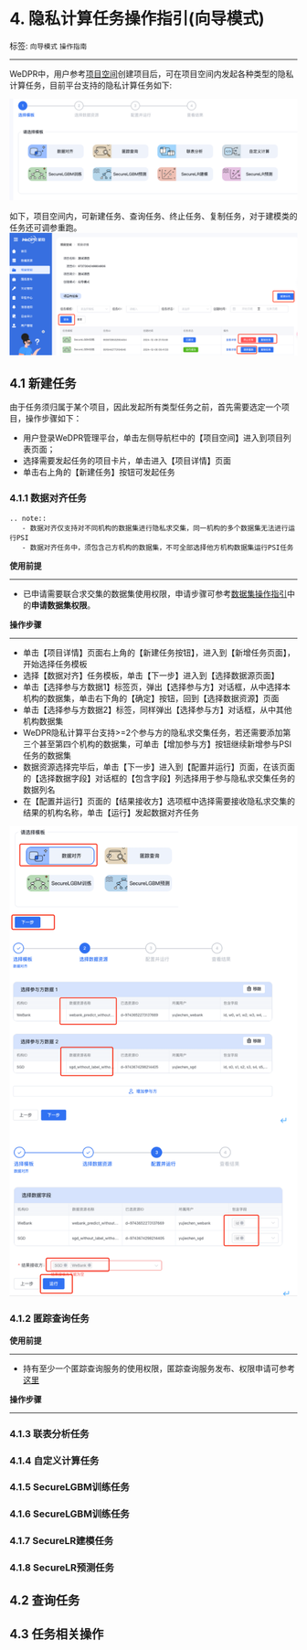 # 4. 隐私计算任务操作指引(向导模式)

标签: ``向导模式`` ``操作指南``

----

WeDPR中，用户参考[项目空间](./project_op.md)创建项目后，可在项目空间内发起各种类型的隐私计算任务，目前平台支持的隐私计算任务如下:

![](../../images/manual/introduction/tasks/tasks.png)


如下，项目空间内，可新建任务、查询任务、终止任务、复制任务，对于建模类的任务还可调参重跑。
![](../../images/manual/introduction/tasks/job.png)


## 4.1 新建任务

由于任务须归属于某个项目，因此发起所有类型任务之前，首先需要选定一个项目，操作步骤如下：

- 用户登录WeDPR管理平台，单击左侧导航栏中的【项目空间】进入到项目列表页面；
- 选择需要发起任务的项目卡片，单击进入【项目详情】页面
- 单击右上角的【新建任务】按钮可发起任务

### 4.1.1 数据对齐任务

```eval_rst
.. note::
   - 数据对齐仅支持对不同机构的数据集进行隐私求交集，同一机构的多个数据集无法进行运行PSI
   - 数据对齐任务中，须包含己方机构的数据集，不可全部选择他方机构数据集运行PSI任务
```

**使用前提**
****
- 已申请需要联合求交集的数据集使用权限，申请步骤可参考[数据集操作指引](dataset_op.md)中的**申请数据集权限**。

**操作步骤**
****
- 单击【项目详情】页面右上角的【新建任务按钮】，进入到【新增任务页面】，开始选择任务模板
- 选择【数据对齐】任务模板，单击【下一步】进入到【选择数据源页面】
- 单击【选择参与方数据1】标签页，弹出【选择参与方】对话框，从中选择本机构的数据集，单击右下角的【确定】按钮，回到【选择数据资源】页面
- 单击【选择参与方数据2】标签，同样弹出【选择参与方】对话框，从中其他机构数据集
- WeDPR隐私计算平台支持>=2个参与方的隐私求交集任务，若还需要添加第三个甚至第四个机构的数据集，可单击【增加参与方】按钮继续新增参与PSI任务的数据集
- 数据资源选择完毕后，单击【下一步】进入到【配置并运行】页面，在该页面的【选择数据字段】对话框的【包含字段】列选择用于参与隐私求交集任务的数据列名
- 在【配置并运行】页面的【结果接收方】选项框中选择需要接收隐私求交集的结果的机构名称，单击【运行】发起数据对齐任务

![](../../images/manual/introduction/tasks/psi.png)


### 4.1.2 匿踪查询任务

**使用前提**
****
- 持有至少一个匿踪查询服务的使用权限，匿踪查询服务发布、权限申请可参考[这里](./service_publish_op.md)



**操作步骤**
****

### 4.1.3 联表分析任务

### 4.1.4 自定义计算任务

### 4.1.5 SecureLGBM训练任务

### 4.1.6 SecureLGBM训练任务

### 4.1.7 SecureLR建模任务


### 4.1.8 SecureLR预测任务

## 4.2 查询任务

## 4.3 任务相关操作
